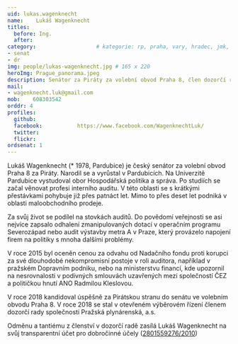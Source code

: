 ```yaml
---
uid: lukas.wagenknecht
name:    Lukáš Wagenknecht
titles:
  before: Ing. 
  after:
category:                 	# kategorie: rp, praha, vary, hradec, jmk, senat
- senat
- dr
img: people/lukas-wagenknecht.jpg # 165 x 220
heroImg: Prague_panorama.jpeg
description: Senátor za Piráty za volební obvod Praha 8, člen dozorčí rady ve společnosti Pražská plynárenská, a.s.             	# kratký popis, max 160 znaků
mail:
- wagenknecht.luk@gmail.com
mob:	608303542		  
orddr: 4
profiles:
  github:                 
  facebook: 		  https://www.facebook.com/WagenknechtLuk/
  twitter: 		  
  flickr:		  
ordsenat: 1
---
```


Lukáš Wagenknecht (* 1978, Pardubice) je český senátor za volební obvod Praha 8 za Piráty. Narodil se a vyrůstal v Pardubicích. Na Univerzitě Pardubice vystudoval obor Hospodářská politika a správa. Po studiích se začal věnovat profesi interního auditu. V této oblasti se s krátkými přestávkami pohybuje již přes patnáct let. Mimo to přes deset let podniká v oblasti maloobchodního prodeje.

Za svůj život se podílel na stovkách auditů. Do povědomí veřejnosti se asi nejvíce zapsalo odhalení zmanipulovaných dotací v operačním programu Severozápad nebo audit výstavby metra A v Praze, který provázelo napojení firem na politiky s mnoha dalšími problémy.

V roce 2015 byl oceněn cenou za odvahu od Nadačního fondu proti korupci za své dlouhodobé nekompromisní postoje v roli auditora, například v pražském Dopravním podniku, nebo na ministerstvu financí, kde upozornil na nesrovnalosti v podivných smlouvách uzavřených mezi společností ČEZ a političkou hnutí ANO Radmilou Kleslovou.

V roce 2018 kandidoval úspěšně za Pirátskou stranu do senátu ve volebním obvodu Praha 8. V roce 2018 se stal v otevřeném výběrovém řízení členem dozorčí rady společnosti Pražská plynárenská, a.s. 

Odměnu a tantiému z členství v dozorčí radě zasílá Lukáš Wagenknecht na svůj transparentní účet pro dobročinné účely ([2801559276/2010](https://ib.fio.cz/ib/transparent?a=2801559276))
